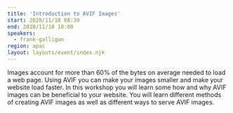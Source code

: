 ```yaml
---
title: 'Introduction to AVIF Images'
start: 2020/11/18 08:30
end: 2020/11/18 10:00
speakers:
  - frank-galligan
region: apac
layout: layouts/event/index.njk
---
```


Images account for more than 60% of the bytes on average needed to load a web page. Using AVIF you can make your images smaller and make your website load faster. In this workshop you will learn some how and why AVIF images can be beneficial to your website. You will learn different methods of creating AVIF images as well as different ways to serve AVIF images.
